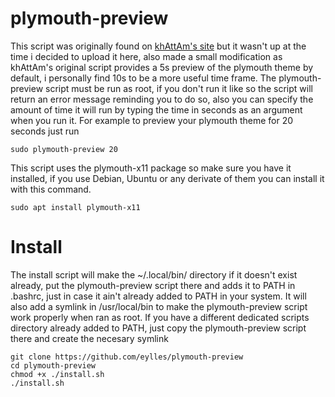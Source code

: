 # plymouth-preview

This script was originally found on [khAttAm's site](https://khattam.info/plymouth-preview-a-tool-to-preview-your-plymouth-theme-2010-11-19.html) but it wasn't up at the time i decided to upload it here, also made a small modification as khAttAm's original script provides a 5s preview of the plymouth theme by default, i personally find 10s to be a more useful time frame. The plymouth-preview script must be run as root, if you don't run it like so the script will return an error message reminding you to do so, also you can specify the amount of time it will run by typing the time in seconds as an argument when you run it. 
For example to preview your plymouth theme for 20 seconds just run

```
sudo plymouth-preview 20
```

This script uses the plymouth-x11 package so make sure you have it installed, if you use Debian, Ubuntu or any derivate of them you can install it with this command.

```
sudo apt install plymouth-x11
```

# Install

The install script will make the ~/.local/bin/ directory if it doesn't exist already, put the plymouth-preview script there and adds it to PATH in .bashrc, just in case it ain't already added to PATH in your system. It will also add a symlink in /usr/local/bin to make the plymouth-preview script work properly when ran as root. If you have a different dedicated scripts directory already added to PATH, just copy the plymouth-preview script there and create the necesary symlink

```
git clone https://github.com/eylles/plymouth-preview
cd plymouth-preview
chmod +x ./install.sh
./install.sh
```

